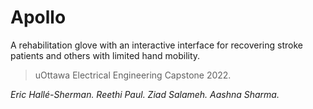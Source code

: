 # Apollo 
A rehabilitation glove with an interactive interface for recovering stroke patients and others with limited hand mobility. 

> uOttawa Electrical Engineering Capstone 2022.

*Eric Hallé-Sherman. Reethi Paul. Ziad Salameh. Aashna Sharma.*
